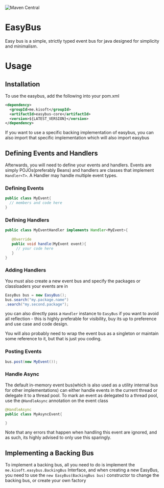 ![Maven Central](https://maven-badges.herokuapp.com/maven-central/me.kisoft/easybus-core/badge.png)

# EasyBus

Easy bus is a simple, strictly typed event bus for java designed for simplicity 
and minimalism.

# Usage

## Installation

To use the easybus, add the following into your pom.xml

```xml
<dependency>
  <groupId>me.kisoft</groupId>
  <artifactId>easybus-core</artifactId>
  <version>${LATEST_VERSION}</version>
</dependency>

```

If you want to use a specific backing implementation of easybus, you can also import
that specific implementation which will also import easybus

## Defining Events and Handlers

Afterwards, you will need to define your events and handlers. Events are simply
POJOs(preferably Beans) and handlers are classes that implement ``Handler<T>``. A Handler
may handle multiple event types.

### Defining Events

```java
public class MyEvent{
  // members and code here
}
```

### Defining Handlers

```java
public class MyEventHandler implements Handler<MyEvent>{
   
   @Override
   public void handle(MyEvent event){
     // your code here
   }
}
```

### Adding Handlers

You must also create a new event bus and specify the packages or classloaders your
events are in

```java
EasyBus bus = new EasyBus();
bus.search("my.package.name")
.search("my.second.package");
```

you can also directly pass a ``Handler`` instance to ``EasyBus`` if you want to avoid
all reflection - this is highly preferable for visibility, buy its up to preference 
and use case and code design.

You will also probably need to wrap the event bus as a singleton or maintain some reference to it, but that is just you coding.

### Posting Events

```java
bus.post(new MyEvent());
```

### Handle Async

The default in-memory event bus(which is also used as a utility internal bus for other implementations)
can either handle events in the current thread or delegate it to a thread pool. To mark an event 
as delegated to a thread pool, use the ``@HandleAsync`` annotation on the event class


```java
@HandleAsync
public class MyAsyncEvent{

}
```

Note that any errors that happen when handling this event are ignored, and as such, its 
highly advised to only use this sparingly.

## Implementing a Backing Bus

To implement a backing bus, all you need to do is implement the `me.kisoft.easybus.BackingBus` Interface, and when
creating a new EasyBus, you need to use the `new EasyBus(BackingBus bus)` constructor to change the backing bus, or
create your own factory
